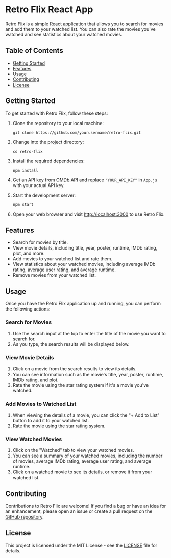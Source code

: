 # Retro Flix React App

Retro Flix is a simple React application that allows you to search for movies and add them to your watched list. You can also rate the movies you've watched and see statistics about your watched movies.

## Table of Contents

- [Getting Started](#getting-started)
- [Features](#features)
- [Usage](#usage)
- [Contributing](#contributing)
- [License](#license)

## Getting Started

To get started with Retro Flix, follow these steps:

1. Clone the repository to your local machine:

   ```shell
   git clone https://github.com/yourusername/retro-flix.git
   ```

2. Change into the project directory:

   ```shell
   cd retro-flix
   ```

3. Install the required dependencies:

   ```shell
   npm install
   ```

4. Get an API key from [OMDb API](http://www.omdbapi.com/apikey.aspx) and replace `"YOUR_API_KEY"` in `App.js` with your actual API key.

5. Start the development server:

   ```shell
   npm start
   ```

6. Open your web browser and visit [http://localhost:3000](http://localhost:3000) to use Retro Flix.

## Features

- Search for movies by title.
- View movie details, including title, year, poster, runtime, IMDb rating, plot, and more.
- Add movies to your watched list and rate them.
- View statistics about your watched movies, including average IMDb rating, average user rating, and average runtime.
- Remove movies from your watched list.

## Usage

Once you have the Retro Flix application up and running, you can perform the following actions:

### Search for Movies

1. Use the search input at the top to enter the title of the movie you want to search for.
2. As you type, the search results will be displayed below.

### View Movie Details

1. Click on a movie from the search results to view its details.
2. You can see information such as the movie's title, year, poster, runtime, IMDb rating, and plot.
3. Rate the movie using the star rating system if it's a movie you've watched.

### Add Movies to Watched List

1. When viewing the details of a movie, you can click the "+ Add to List" button to add it to your watched list.
2. Rate the movie using the star rating system.

### View Watched Movies

1. Click on the "Watched" tab to view your watched movies.
2. You can see a summary of your watched movies, including the number of movies, average IMDb rating, average user rating, and average runtime.
3. Click on a watched movie to see its details, or remove it from your watched list.

## Contributing

Contributions to Retro Flix are welcome! If you find a bug or have an idea for an enhancement, please open an issue or create a pull request on the [GitHub repository](https://github.com/yourusername/retro-flix).

## License

This project is licensed under the MIT License - see the [LICENSE](LICENSE) file for details.

